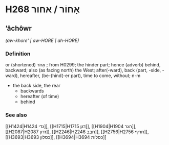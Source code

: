 # H268 אָחוֹר / אחור

## ʼâchôwr

_(aw-khore' | aw-HORE | ah-HORE)_

### Definition

or (shortened) אָחֹר ; from H0299; the hinder part; hence (adverb) behind, backward; also (as facing north) the West; after(-ward), back (part, -side, -ward), hereafter, (be-)hind(-er part), time to come, without; n-m

- the back side, the rear
  - backwards
  - hereafter (of time)
  - behind

### See also

[[H1424|H1424 גדי]], [[H1715|H1715 דגן]], [[H1904|H1904 הגר]], [[H2087|H2087 זדון]], [[H2246|H2246 חבב]], [[H2756|H2756 חריף]], [[H3693|H3693 כסלון]], [[H3694|H3694 כסלות]]
